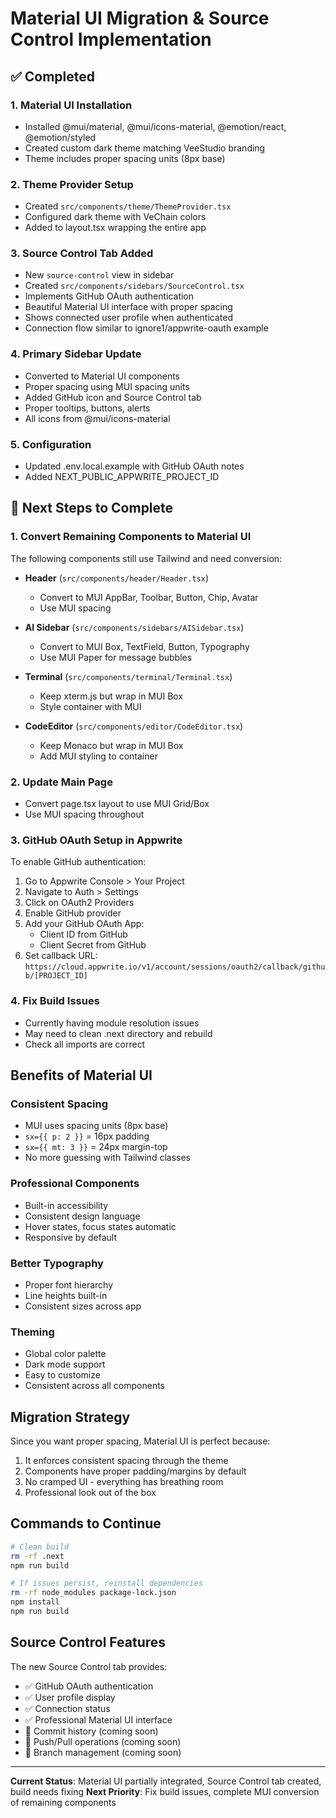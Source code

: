 # Material UI Migration & Source Control Implementation

## ✅ Completed

### 1. Material UI Installation
- Installed @mui/material, @mui/icons-material, @emotion/react, @emotion/styled
- Created custom dark theme matching VeeStudio branding
- Theme includes proper spacing units (8px base)

### 2. Theme Provider Setup
- Created `src/components/theme/ThemeProvider.tsx`
- Configured dark theme with VeChain colors
- Added to layout.tsx wrapping the entire app

### 3. Source Control Tab Added
- New `source-control` view in sidebar
- Created `src/components/sidebars/SourceControl.tsx`
- Implements GitHub OAuth authentication
- Beautiful Material UI interface with proper spacing
- Shows connected user profile when authenticated
- Connection flow similar to ignore1/appwrite-oauth example

### 4. Primary Sidebar Update
- Converted to Material UI components
- Proper spacing using MUI spacing units
- Added GitHub icon and Source Control tab
- Proper tooltips, buttons, alerts
- All icons from @mui/icons-material

### 5. Configuration
- Updated .env.local.example with GitHub OAuth notes
- Added NEXT_PUBLIC_APPWRITE_PROJECT_ID

## 🚧 Next Steps to Complete

### 1. Convert Remaining Components to Material UI
The following components still use Tailwind and need conversion:

- **Header** (`src/components/header/Header.tsx`)
  - Convert to MUI AppBar, Toolbar, Button, Chip, Avatar
  - Use MUI spacing

- **AI Sidebar** (`src/components/sidebars/AISidebar.tsx`)
  - Convert to MUI Box, TextField, Button, Typography
  - Use MUI Paper for message bubbles

- **Terminal** (`src/components/terminal/Terminal.tsx`)
  - Keep xterm.js but wrap in MUI Box
  - Style container with MUI

- **CodeEditor** (`src/components/editor/CodeEditor.tsx`)
  - Keep Monaco but wrap in MUI Box
  - Add MUI styling to container

### 2. Update Main Page
- Convert page.tsx layout to use MUI Grid/Box
- Use MUI spacing throughout

### 3. GitHub OAuth Setup in Appwrite
To enable GitHub authentication:

1. Go to Appwrite Console > Your Project
2. Navigate to Auth > Settings
3. Click on OAuth2 Providers
4. Enable GitHub provider
5. Add your GitHub OAuth App:
   - Client ID from GitHub
   - Client Secret from GitHub
6. Set callback URL: `https://cloud.appwrite.io/v1/account/sessions/oauth2/callback/github/[PROJECT_ID]`

### 4. Fix Build Issues
- Currently having module resolution issues
- May need to clean .next directory and rebuild
- Check all imports are correct

## Benefits of Material UI

### Consistent Spacing
- MUI uses spacing units (8px base)
- `sx={{ p: 2 }}` = 16px padding
- `sx={{ mt: 3 }}` = 24px margin-top
- No more guessing with Tailwind classes

### Professional Components
- Built-in accessibility
- Consistent design language
- Hover states, focus states automatic
- Responsive by default

### Better Typography
- Proper font hierarchy
- Line heights built-in
- Consistent sizes across app

### Theming
- Global color palette
- Dark mode support
- Easy to customize
- Consistent across all components

## Migration Strategy

Since you want proper spacing, Material UI is perfect because:
1. It enforces consistent spacing through the theme
2. Components have proper padding/margins by default
3. No cramped UI - everything has breathing room
4. Professional look out of the box

## Commands to Continue

```bash
# Clean build
rm -rf .next
npm run build

# If issues persist, reinstall dependencies
rm -rf node_modules package-lock.json
npm install
npm run build
```

## Source Control Features

The new Source Control tab provides:
- ✅ GitHub OAuth authentication
- ✅ User profile display
- ✅ Connection status
- ✅ Professional Material UI interface
- 🚧 Commit history (coming soon)
- 🚧 Push/Pull operations (coming soon)
- 🚧 Branch management (coming soon)

---

**Current Status**: Material UI partially integrated, Source Control tab created, build needs fixing
**Next Priority**: Fix build issues, complete MUI conversion of remaining components
